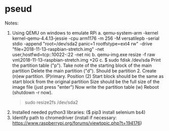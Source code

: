 # pseud

Notes:

1. Using QEMU on windows to emulate RPi
  a. qemu-system-arm -kernel kernel-qemu-4.4.13-jessie -cpu arm1176 -m 256 -M versatilepb -serial stdio -append "root=/dev/sda2 panic=1 rootfstype=ext4 rw" -drive "file=2018-11-13-raspbian-stretch.img" -net user,hostfwd=tcp::10022-:22 -net nic
  b. qemu-img.exe resize -f raw vm\2018-11-13-raspbian-stretch.img +2G
  c. $ sudo fdisk /dev/sda
     Print the partition table ("p"). Take note of the starting block of the main partition
     Delete the main partition ("d"). Should be partition 2.
     Create (n)ew partition. (P)rimary. Position (2)
     Start block should be the same as start block from the original partition
     Size should be the full size of the image file (just press "enter")
     Now write the partition table (w)
     Reboot (shutdown -r now).
     > sudo resize2fs /dev/sda2
2. Installed needed python3 libraries: ($ pip3 install selenium bs4)
3. Identify path to chromedriver (install if necessary: https://www.raspberrypi.org/forums/viewtopic.php?t=194176)
